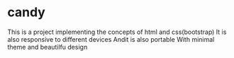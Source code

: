 # candy
This is a project implementing the concepts of html and css(bootstrap)
It is also responsive to different devices 
Andit is also portable
With minimal theme and beautilfu design


